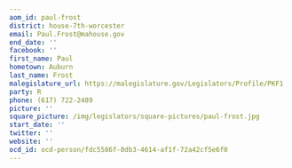 ```yaml
---
aom_id: paul-frost
district: house-7th-worcester
email: Paul.Frost@mahouse.gov
end_date: ''
facebook: ''
first_name: Paul
hometown: Auburn
last_name: Frost
malegislature_url: https://malegislature.gov/Legislators/Profile/PKF1
party: R
phone: (617) 722-2489
picture: ''
square_picture: /img/legislators/square-pictures/paul-frost.jpg
start_date: ''
twitter: ''
website: ''
ocd_id: ocd-person/fdc5586f-0db3-4614-af1f-72a42cf5e6f0
---
```

